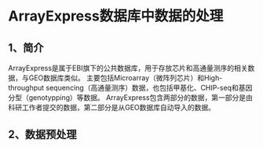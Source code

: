 # ArrayExpress数据库中数据的处理
## 1、简介
ArrayExpress是属于EBI旗下的公共数据库，用于存放芯片和高通量测序的相关数据，与GEO数据库类似。
主要包括Microarray（微阵列芯片）和High-throughput sequencing（高通量测序）数据，也包括甲基化、CHIP-seq和基因分型（genotypping）等数据。
ArrayExpress包含两部分的数据，第一部分是由科研工作者提交的数据，第二部分是从GEO数据库自动导入的数据。

## 2、数据预处理





